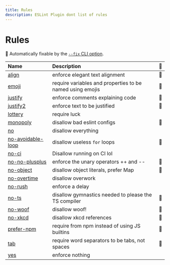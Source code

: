 ```yaml
---
title: Rules
description: ESLint Plugin dont list of rules
---
```


# Rules

<!-- begin auto-generated rules list -->

🔧 Automatically fixable by the
[`--fix` CLI option](https://eslint.org/docs/user-guide/command-line-interface#--fix).

| Name                                          | Description                                               | 🔧  |
| :-------------------------------------------- | :-------------------------------------------------------- | :-- |
| [align](/rules/align)                         | enforce elegant text alignment                            | 🔧  |
| [emoji](/rules/emoji)                         | require variables and properties to be named using emojis | 🔧  |
| [justify](/rules/justify)                     | enforce comments explaining code                          | 🔧  |
| [justify2](/rules/justify2)                   | enforce text to be justified                              | 🔧  |
| [lottery](/rules/lottery)                     | require luck                                              |     |
| [monopoly](/rules/monopoly)                   | disallow bad eslint configs                               | 🔧  |
| [no](/rules/no)                               | disallow everything                                       |     |
| [no-avoidable-loop](/rules/no-avoidable-loop) | disallow useless `for` loops                              | 🔧  |
| [no-ci](/rules/no-ci)                         | Disallow running on CI lol                                    |     |
| [no-no-plusplus](/rules/no-no-plusplus)       | enforce the unary operators ++ and --                     | 🔧  |
| [no-object](/rules/no-object)                 | disallow object literals, prefer Map                      | 🔧  |
| [no-overtime](/rules/no-overtime)             | disallow overwork                                         |     |
| [no-rush](/rules/no-rush)                     | enforce a delay                                           |     |
| [no-ts](/rules/no-ts)                         | disallow gymnastics needed to please the TS compiler      | 🔧  |
| [no-woof](/rules/no-woof)                     | disallow woof!                                            | 🔧  |
| [no-xkcd](/rules/no-xkcd)                     | disallow xkcd references                                  | 🔧  |
| [prefer-npm](/rules/prefer-npm)               | require from npm instead of using JS builtins             | 🔧  |
| [tab](/rules/tab)                             | require word separators to be tabs, not spaces            | 🔧  |
| [yes](/rules/yes)                             | enforce nothing                                           |     |

<!-- end auto-generated rules list -->
